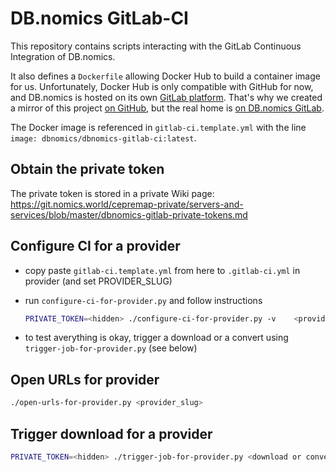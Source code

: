 # DB.nomics GitLab-CI

This repository contains scripts interacting with the GitLab Continuous Integration of DB.nomics.

It also defines a `Dockerfile` allowing Docker Hub to build a container image for us.
Unfortunately, Docker Hub is only compatible with GitHub for now, and DB.nomics is hosted on its own [GitLab platform](https://git.nomics.world/). That's why we created a mirror of this project [on GitHub](https://github.com/dbnomics/dbnomics-gitlab-ci), but the real home is [on DB.nomics GitLab](https://git.nomics.world/dbnomics/dbnomics-gitlab-ci).

The Docker image is referenced in `gitlab-ci.template.yml` with the line `image: dbnomics/dbnomics-gitlab-ci:latest`.

## Obtain the private token

The private token is stored in a private Wiki page: https://git.nomics.world/cepremap-private/servers-and-services/blob/master/dbnomics-gitlab-private-tokens.md

## Configure CI for a provider

- copy paste `gitlab-ci.template.yml` from here to `.gitlab-ci.yml` in provider (and set PROVIDER_SLUG)
- run `configure-ci-for-provider.py` and follow instructions

    ```sh
    PRIVATE_TOKEN=<hidden> ./configure-ci-for-provider.py -v    <provider_slug>
    ```

- to test averything is okay, trigger a download or a convert using `trigger-job-for-provider.py` (see below)

## Open URLs for provider

```sh
./open-urls-for-provider.py <provider_slug>
```

## Trigger download for a provider

```sh
PRIVATE_TOKEN=<hidden> ./trigger-job-for-provider.py <download or convert> <provider_slug>
```
